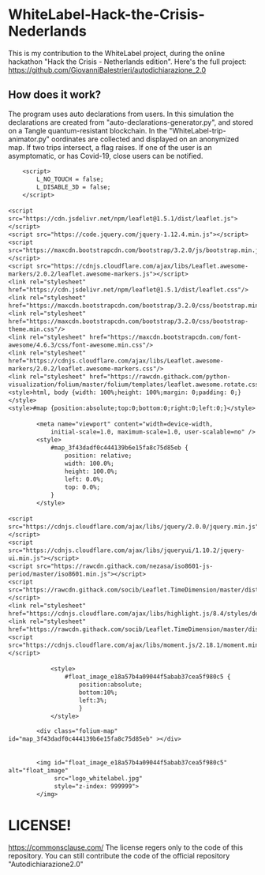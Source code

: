 # WhiteLabel-Hack-the-Crisis-Nederlands
This is my contribution to the WhiteLabel project, during the online hackathon "Hack the Crisis - Netherlands edition". Here's the full project: https://github.com/GiovanniBalestrieri/autodichiarazione_2.0

## How does it work?

The program uses auto declarations from users. In this simulation the declarations are created from "auto-declarations-generator.py", and stored on a Tangle quantum-resistant blockchain. In the "WhiteLabel-trip-animator.py" oordinates are collected and displayed on an anonymized map. If two trips intersect, a flag raises. If one of the user is an asymptomatic, or has Covid-19, close users can be notified.

<!DOCTYPE html>
<head>    
    <meta http-equiv="content-type" content="text/html; charset=UTF-8" />
    
        <script>
            L_NO_TOUCH = false;
            L_DISABLE_3D = false;
        </script>
    
    <script src="https://cdn.jsdelivr.net/npm/leaflet@1.5.1/dist/leaflet.js"></script>
    <script src="https://code.jquery.com/jquery-1.12.4.min.js"></script>
    <script src="https://maxcdn.bootstrapcdn.com/bootstrap/3.2.0/js/bootstrap.min.js"></script>
    <script src="https://cdnjs.cloudflare.com/ajax/libs/Leaflet.awesome-markers/2.0.2/leaflet.awesome-markers.js"></script>
    <link rel="stylesheet" href="https://cdn.jsdelivr.net/npm/leaflet@1.5.1/dist/leaflet.css"/>
    <link rel="stylesheet" href="https://maxcdn.bootstrapcdn.com/bootstrap/3.2.0/css/bootstrap.min.css"/>
    <link rel="stylesheet" href="https://maxcdn.bootstrapcdn.com/bootstrap/3.2.0/css/bootstrap-theme.min.css"/>
    <link rel="stylesheet" href="https://maxcdn.bootstrapcdn.com/font-awesome/4.6.3/css/font-awesome.min.css"/>
    <link rel="stylesheet" href="https://cdnjs.cloudflare.com/ajax/libs/Leaflet.awesome-markers/2.0.2/leaflet.awesome-markers.css"/>
    <link rel="stylesheet" href="https://rawcdn.githack.com/python-visualization/folium/master/folium/templates/leaflet.awesome.rotate.css"/>
    <style>html, body {width: 100%;height: 100%;margin: 0;padding: 0;}</style>
    <style>#map {position:absolute;top:0;bottom:0;right:0;left:0;}</style>
    
            <meta name="viewport" content="width=device-width,
                initial-scale=1.0, maximum-scale=1.0, user-scalable=no" />
            <style>
                #map_3f43dadf0c444139b6e15fa8c75d85eb {
                    position: relative;
                    width: 100.0%;
                    height: 100.0%;
                    left: 0.0%;
                    top: 0.0%;
                }
            </style>
        
    <script src="https://cdnjs.cloudflare.com/ajax/libs/jquery/2.0.0/jquery.min.js"></script>
    <script src="https://cdnjs.cloudflare.com/ajax/libs/jqueryui/1.10.2/jquery-ui.min.js"></script>
    <script src="https://rawcdn.githack.com/nezasa/iso8601-js-period/master/iso8601.min.js"></script>
    <script src="https://rawcdn.githack.com/socib/Leaflet.TimeDimension/master/dist/leaflet.timedimension.min.js"></script>
    <link rel="stylesheet" href="https://cdnjs.cloudflare.com/ajax/libs/highlight.js/8.4/styles/default.min.css"/>
    <link rel="stylesheet" href="https://rawcdn.githack.com/socib/Leaflet.TimeDimension/master/dist/leaflet.timedimension.control.min.css"/>
    <script src="https://cdnjs.cloudflare.com/ajax/libs/moment.js/2.18.1/moment.min.js"></script>
    
                <style>
                    #float_image_e18a57b4a09044f5abab37cea5f980c5 {
                        position:absolute;
                        bottom:10%;
                        left:3%;
                        }
                </style>
            
</head>
<body>    
    
            <div class="folium-map" id="map_3f43dadf0c444139b6e15fa8c75d85eb" ></div>
        
    
            <img id="float_image_e18a57b4a09044f5abab37cea5f980c5" alt="float_image"
                 src="logo_whitelabel.jpg"
                 style="z-index: 999999">
            </img>
            
</body>
<script>    
    
            var map_3f43dadf0c444139b6e15fa8c75d85eb = L.map(
                "map_3f43dadf0c444139b6e15fa8c75d85eb",
                {
                    center: [51.89334, 4.501354],
                    crs: L.CRS.EPSG3857,
                    zoom: 16,
                    zoomControl: true,
                    preferCanvas: false,
                }
            );

            

        
    
            var tile_layer_737fcb7d046b4d9c91bbc464c164d322 = L.tileLayer(
                "https://{s}.tile.openstreetmap.org/{z}/{x}/{y}.png",
                {"attribution": "Data by \u0026copy; \u003ca href=\"http://openstreetmap.org\"\u003eOpenStreetMap\u003c/a\u003e, under \u003ca href=\"http://www.openstreetmap.org/copyright\"\u003eODbL\u003c/a\u003e.", "detectRetina": false, "maxNativeZoom": 18, "maxZoom": 18, "minZoom": 0, "noWrap": false, "opacity": 1, "subdomains": "abc", "tms": false}
            ).addTo(map_3f43dadf0c444139b6e15fa8c75d85eb);
        
    
            L.Control.TimeDimensionCustom = L.Control.TimeDimension.extend({
                _getDisplayDateFormat: function(date){
                    var newdate = new moment(date);
                    console.log(newdate)
                    return newdate.format("YYYY-MM-DD HH:mm:ss");
                }
            });
            map_3f43dadf0c444139b6e15fa8c75d85eb.timeDimension = L.timeDimension(
                {
                    period: "PT1M",
                }
            );
            var timeDimensionControl = new L.Control.TimeDimensionCustom(
                {"autoPlay": false, "loopButton": true, "maxSpeed": 10, "minSpeed": 0.1, "playerOptions": {"loop": true, "startOver": true, "transitionTime": 200}, "position": "bottomleft", "timeSliderDragUpdate": false}
            );
            map_3f43dadf0c444139b6e15fa8c75d85eb.addControl(this.timeDimensionControl);

            var geoJsonLayer = L.geoJson({"type": "FeatureCollection", "features": [{"type": "Feature", "geometry": {"type": "LineString", "coordinates": [[4.5018020000000005, 51.891042], [4.5018020000000005, 51.891082000000004]]}, "properties": {"times": ["2020-04-04T23:17:37", "2020-04-04T23:18:37"], "style": {"color": "green", "opacity": 1, "weight": 4}}}, {"type": "Feature", "geometry": {"type": "LineString", "coordinates": [[4.5018020000000005, 51.891082000000004], [4.5009120000000005, 51.891692]]}, "properties": {"times": ["2020-04-04T23:18:37", "2020-04-04T23:19:37"], "style": {"color": "green", "opacity": 1, "weight": 4}}}, {"type": "Feature", "geometry": {"type": "LineString", "coordinates": [[4.5009120000000005, 51.891692], [4.500672000000001, 51.891562]]}, "properties": {"times": ["2020-04-04T23:19:37", "2020-04-04T23:20:37"], "style": {"color": "green", "opacity": 1, "weight": 4}}}, {"type": "Feature", "geometry": {"type": "LineString", "coordinates": [[4.500672000000001, 51.891562], [4.500172, 51.891892]]}, "properties": {"times": ["2020-04-04T23:20:37", "2020-04-04T23:21:37"], "style": {"color": "green", "opacity": 1, "weight": 4}}}, {"type": "Feature", "geometry": {"type": "LineString", "coordinates": [[4.500172, 51.891892], [4.501692, 51.892722]]}, "properties": {"times": ["2020-04-04T23:21:37", "2020-04-04T23:22:37"], "style": {"color": "green", "opacity": 1, "weight": 4}}}, {"type": "Feature", "geometry": {"type": "LineString", "coordinates": [[4.501692, 51.892722], [4.502072, 51.892942000000005]]}, "properties": {"times": ["2020-04-04T23:22:37", "2020-04-04T23:23:37"], "style": {"color": "green", "opacity": 1, "weight": 4}}}, {"type": "Feature", "geometry": {"type": "LineString", "coordinates": [[4.502072, 51.892942000000005], [4.502142, 51.892972]]}, "properties": {"times": ["2020-04-04T23:23:37", "2020-04-04T23:24:37"], "style": {"color": "green", "opacity": 1, "weight": 4}}}, {"type": "Feature", "geometry": {"type": "LineString", "coordinates": [[4.502142, 51.892972], [4.502082000000001, 51.893012]]}, "properties": {"times": ["2020-04-04T23:24:37", "2020-04-04T23:25:37"], "style": {"color": "green", "opacity": 1, "weight": 4}}}, {"type": "Feature", "geometry": {"type": "LineString", "coordinates": [[4.502082000000001, 51.893012], [4.502072, 51.893012]]}, "properties": {"times": ["2020-04-04T23:25:37", "2020-04-04T23:26:37"], "style": {"color": "green", "opacity": 1, "weight": 4}}}, {"type": "Feature", "geometry": {"type": "LineString", "coordinates": [[4.502072, 51.893012], [4.5018020000000005, 51.893202]]}, "properties": {"times": ["2020-04-04T23:26:37", "2020-04-04T23:27:37"], "style": {"color": "green", "opacity": 1, "weight": 4}}}, {"type": "Feature", "geometry": {"type": "LineString", "coordinates": [[4.5018020000000005, 51.893202], [4.5018020000000005, 51.893202]]}, "properties": {"times": ["2020-04-04T23:27:37", "2020-04-04T23:28:37"], "style": {"color": "green", "opacity": 1, "weight": 4}}}, {"type": "Feature", "geometry": {"type": "LineString", "coordinates": [[4.5018020000000005, 51.893202], [4.501752000000001, 51.893232000000005]]}, "properties": {"times": ["2020-04-04T23:28:37", "2020-04-04T23:29:37"], "style": {"color": "green", "opacity": 1, "weight": 4}}}, {"type": "Feature", "geometry": {"type": "LineString", "coordinates": [[4.501752000000001, 51.893232000000005], [4.501702, 51.893202]]}, "properties": {"times": ["2020-04-04T23:29:37", "2020-04-04T23:30:37"], "style": {"color": "green", "opacity": 1, "weight": 4}}}, {"type": "Feature", "geometry": {"type": "LineString", "coordinates": [[4.501702, 51.893202], [4.501182, 51.892932]]}, "properties": {"times": ["2020-04-04T23:30:37", "2020-04-04T23:31:37"], "style": {"color": "green", "opacity": 1, "weight": 4}}}, {"type": "Feature", "geometry": {"type": "LineString", "coordinates": [[4.501182, 51.892932], [4.500622, 51.893292]]}, "properties": {"times": ["2020-04-04T23:31:37", "2020-04-04T23:32:37"], "style": {"color": "green", "opacity": 1, "weight": 4}}}, {"type": "Feature", "geometry": {"type": "LineString", "coordinates": [[4.500622, 51.893292], [4.500432, 51.893432000000004]]}, "properties": {"times": ["2020-04-04T23:32:37", "2020-04-04T23:33:37"], "style": {"color": "green", "opacity": 1, "weight": 4}}}, {"type": "Feature", "geometry": {"type": "LineString", "coordinates": [[4.500432, 51.893432000000004], [4.499942, 51.893752]]}, "properties": {"times": ["2020-04-04T23:33:37", "2020-04-04T23:34:37"], "style": {"color": "green", "opacity": 1, "weight": 4}}}, {"type": "Feature", "geometry": {"type": "LineString", "coordinates": [[4.499942, 51.893752], [4.499822, 51.893832]]}, "properties": {"times": ["2020-04-04T23:34:37", "2020-04-04T23:35:37"], "style": {"color": "green", "opacity": 1, "weight": 4}}}, {"type": "Feature", "geometry": {"type": "LineString", "coordinates": [[4.499822, 51.893832], [4.499502000000001, 51.894052]]}, "properties": {"times": ["2020-04-04T23:35:37", "2020-04-04T23:36:37"], "style": {"color": "green", "opacity": 1, "weight": 4}}}, {"type": "Feature", "geometry": {"type": "LineString", "coordinates": [[4.499502000000001, 51.894052], [4.498982000000001, 51.894412]]}, "properties": {"times": ["2020-04-04T23:36:37", "2020-04-04T23:37:37"], "style": {"color": "green", "opacity": 1, "weight": 4}}}, {"type": "Feature", "geometry": {"type": "LineString", "coordinates": [[4.498982000000001, 51.894412], [4.498902, 51.894462000000004]]}, "properties": {"times": ["2020-04-04T23:37:37", "2020-04-04T23:38:37"], "style": {"color": "green", "opacity": 1, "weight": 4}}}, {"type": "Feature", "geometry": {"type": "LineString", "coordinates": [[4.498902, 51.894462000000004], [4.498532, 51.894712000000006]]}, "properties": {"times": ["2020-04-04T23:38:37", "2020-04-04T23:39:37"], "style": {"color": "green", "opacity": 1, "weight": 4}}}, {"type": "Feature", "geometry": {"type": "LineString", "coordinates": [[4.498532, 51.894712000000006], [4.498342, 51.894842000000004]]}, "properties": {"times": ["2020-04-04T23:39:37", "2020-04-04T23:40:37"], "style": {"color": "green", "opacity": 1, "weight": 4}}}, {"type": "Feature", "geometry": {"type": "LineString", "coordinates": [[4.498342, 51.894842000000004], [4.498222, 51.894922]]}, "properties": {"times": ["2020-04-04T23:40:37", "2020-04-04T23:41:37"], "style": {"color": "green", "opacity": 1, "weight": 4}}}, {"type": "Feature", "geometry": {"type": "LineString", "coordinates": [[4.498222, 51.894922], [4.4978620000000005, 51.895192]]}, "properties": {"times": ["2020-04-04T23:41:37", "2020-04-04T23:42:37"], "style": {"color": "green", "opacity": 1, "weight": 4}}}, {"type": "Feature", "geometry": {"type": "LineString", "coordinates": [[4.4978620000000005, 51.895192], [4.497632, 51.895342]]}, "properties": {"times": ["2020-04-04T23:42:37", "2020-04-04T23:43:37"], "style": {"color": "green", "opacity": 1, "weight": 4}}}, {"type": "Feature", "geometry": {"type": "LineString", "coordinates": [[4.497632, 51.895342], [4.497562, 51.895392]]}, "properties": {"times": ["2020-04-04T23:43:37", "2020-04-04T23:44:37"], "style": {"color": "green", "opacity": 1, "weight": 4}}}, {"type": "Feature", "geometry": {"type": "LineString", "coordinates": [[4.497562, 51.895392], [4.4974620000000005, 51.895482]]}, "properties": {"times": ["2020-04-04T23:44:37", "2020-04-04T23:45:37"], "style": {"color": "green", "opacity": 1, "weight": 4}}}, {"type": "Feature", "geometry": {"type": "LineString", "coordinates": [[4.4974620000000005, 51.895482], [4.497202000000001, 51.895702]]}, "properties": {"times": ["2020-04-04T23:45:37", "2020-04-04T23:46:37"], "style": {"color": "green", "opacity": 1, "weight": 4}}}, {"type": "Feature", "geometry": {"type": "LineString", "coordinates": [[4.497202000000001, 51.895702], [4.497032, 51.895872000000004]]}, "properties": {"times": ["2020-04-04T23:46:37", "2020-04-04T23:47:37"], "style": {"color": "green", "opacity": 1, "weight": 4}}}, {"type": "Feature", "geometry": {"type": "LineString", "coordinates": [[4.497032, 51.895872000000004], [4.4968520000000005, 51.896092]]}, "properties": {"times": ["2020-04-04T23:47:37", "2020-04-04T23:48:37"], "style": {"color": "green", "opacity": 1, "weight": 4}}}, {"type": "Feature", "geometry": {"type": "LineString", "coordinates": [[4.4968520000000005, 51.896092], [4.496692, 51.896292]]}, "properties": {"times": ["2020-04-04T23:48:37", "2020-04-04T23:49:37"], "style": {"color": "green", "opacity": 1, "weight": 4}}}, {"type": "Feature", "geometry": {"type": "LineString", "coordinates": [[4.496692, 51.896292], [4.496422, 51.896722000000004]]}, "properties": {"times": ["2020-04-04T23:49:37", "2020-04-04T23:50:37"], "style": {"color": "green", "opacity": 1, "weight": 4}}}, {"type": "Feature", "geometry": {"type": "LineString", "coordinates": [[4.496422, 51.896722000000004], [4.496872000000001, 51.896822]]}, "properties": {"times": ["2020-04-04T23:50:37", "2020-04-04T23:51:37"], "style": {"color": "green", "opacity": 1, "weight": 4}}}, {"type": "Feature", "geometry": {"type": "LineString", "coordinates": [[4.496872000000001, 51.896822], [4.4972520000000005, 51.896902000000004]]}, "properties": {"times": ["2020-04-04T23:51:37", "2020-04-04T23:52:37"], "style": {"color": "green", "opacity": 1, "weight": 4}}}, {"type": "Feature", "geometry": {"type": "LineString", "coordinates": [[4.4972520000000005, 51.896902000000004], [4.497272000000001, 51.896912]]}, "properties": {"times": ["2020-04-04T23:52:37", "2020-04-04T23:53:37"], "style": {"color": "green", "opacity": 1, "weight": 4}}}, {"type": "Feature", "geometry": {"type": "LineString", "coordinates": [[4.501684, 51.896603999999996], [4.501904, 51.89677399999999]]}, "properties": {"times": ["2020-04-04T23:17:38", "2020-04-04T23:18:38"], "style": {"color": "blue", "opacity": 1, "weight": 4}}}, {"type": "Feature", "geometry": {"type": "LineString", "coordinates": [[4.501904, 51.89677399999999], [4.501994, 51.896854]]}, "properties": {"times": ["2020-04-04T23:18:38", "2020-04-04T23:19:38"], "style": {"color": "blue", "opacity": 1, "weight": 4}}}, {"type": "Feature", "geometry": {"type": "LineString", "coordinates": [[4.501994, 51.896854], [4.502064, 51.896904]]}, "properties": {"times": ["2020-04-04T23:19:38", "2020-04-04T23:20:38"], "style": {"color": "blue", "opacity": 1, "weight": 4}}}, {"type": "Feature", "geometry": {"type": "LineString", "coordinates": [[4.502064, 51.896904], [4.502484, 51.897223999999994]]}, "properties": {"times": ["2020-04-04T23:20:38", "2020-04-04T23:21:38"], "style": {"color": "blue", "opacity": 1, "weight": 4}}}, {"type": "Feature", "geometry": {"type": "LineString", "coordinates": [[4.502484, 51.897223999999994], [4.503914, 51.896393999999994]]}, "properties": {"times": ["2020-04-04T23:21:38", "2020-04-04T23:22:38"], "style": {"color": "blue", "opacity": 1, "weight": 4}}}, {"type": "Feature", "geometry": {"type": "LineString", "coordinates": [[4.503914, 51.896393999999994], [4.5050539999999994, 51.895734]]}, "properties": {"times": ["2020-04-04T23:22:38", "2020-04-04T23:23:38"], "style": {"color": "blue", "opacity": 1, "weight": 4}}}, {"type": "Feature", "geometry": {"type": "LineString", "coordinates": [[4.5050539999999994, 51.895734], [4.5054739999999995, 51.895503999999995]]}, "properties": {"times": ["2020-04-04T23:23:38", "2020-04-04T23:24:38"], "style": {"color": "blue", "opacity": 1, "weight": 4}}}, {"type": "Feature", "geometry": {"type": "LineString", "coordinates": [[4.5054739999999995, 51.895503999999995], [4.5055439999999995, 51.895464]]}, "properties": {"times": ["2020-04-04T23:24:38", "2020-04-04T23:25:38"], "style": {"color": "blue", "opacity": 1, "weight": 4}}}, {"type": "Feature", "geometry": {"type": "LineString", "coordinates": [[4.5055439999999995, 51.895464], [4.505643999999999, 51.895404]]}, "properties": {"times": ["2020-04-04T23:25:38", "2020-04-04T23:26:38"], "style": {"color": "blue", "opacity": 1, "weight": 4}}}, {"type": "Feature", "geometry": {"type": "LineString", "coordinates": [[4.505643999999999, 51.895404], [4.506074, 51.895154]]}, "properties": {"times": ["2020-04-04T23:26:38", "2020-04-04T23:27:38"], "style": {"color": "blue", "opacity": 1, "weight": 4}}}, {"type": "Feature", "geometry": {"type": "LineString", "coordinates": [[4.506074, 51.895154], [4.5061539999999995, 51.895204]]}, "properties": {"times": ["2020-04-04T23:27:38", "2020-04-04T23:28:38"], "style": {"color": "blue", "opacity": 1, "weight": 4}}}, {"type": "Feature", "geometry": {"type": "LineString", "coordinates": [[4.5061539999999995, 51.895204], [4.506194, 51.895224]]}, "properties": {"times": ["2020-04-04T23:28:38", "2020-04-04T23:29:38"], "style": {"color": "blue", "opacity": 1, "weight": 4}}}, {"type": "Feature", "geometry": {"type": "LineString", "coordinates": [[4.506194, 51.895224], [4.5065539999999995, 51.895453999999994]]}, "properties": {"times": ["2020-04-04T23:29:38", "2020-04-04T23:30:38"], "style": {"color": "blue", "opacity": 1, "weight": 4}}}, {"type": "Feature", "geometry": {"type": "LineString", "coordinates": [[4.5065539999999995, 51.895453999999994], [4.506214, 51.895644]]}, "properties": {"times": ["2020-04-04T23:30:38", "2020-04-04T23:31:38"], "style": {"color": "blue", "opacity": 1, "weight": 4}}}, {"type": "Feature", "geometry": {"type": "LineString", "coordinates": [[4.506214, 51.895644], [4.506144, 51.895683999999996]]}, "properties": {"times": ["2020-04-04T23:31:38", "2020-04-04T23:32:38"], "style": {"color": "blue", "opacity": 1, "weight": 4}}}, {"type": "Feature", "geometry": {"type": "LineString", "coordinates": [[4.506144, 51.895683999999996], [4.505713999999999, 51.895923999999994]]}, "properties": {"times": ["2020-04-04T23:32:38", "2020-04-04T23:33:38"], "style": {"color": "blue", "opacity": 1, "weight": 4}}}, {"type": "Feature", "geometry": {"type": "LineString", "coordinates": [[4.505713999999999, 51.895923999999994], [4.503673999999999, 51.897093999999996]]}, "properties": {"times": ["2020-04-04T23:33:38", "2020-04-04T23:34:38"], "style": {"color": "blue", "opacity": 1, "weight": 4}}}, {"type": "Feature", "geometry": {"type": "LineString", "coordinates": [[4.503673999999999, 51.897093999999996], [4.503463999999999, 51.897214]]}, "properties": {"times": ["2020-04-04T23:34:38", "2020-04-04T23:35:38"], "style": {"color": "blue", "opacity": 1, "weight": 4}}}, {"type": "Feature", "geometry": {"type": "LineString", "coordinates": [[4.503463999999999, 51.897214], [4.502744, 51.897624]]}, "properties": {"times": ["2020-04-04T23:35:38", "2020-04-04T23:36:38"], "style": {"color": "blue", "opacity": 1, "weight": 4}}}, {"type": "Feature", "geometry": {"type": "LineString", "coordinates": [[4.502744, 51.897624], [4.502234, 51.897914]]}, "properties": {"times": ["2020-04-04T23:36:38", "2020-04-04T23:37:38"], "style": {"color": "blue", "opacity": 1, "weight": 4}}}, {"type": "Feature", "geometry": {"type": "LineString", "coordinates": [[4.502234, 51.897914], [4.502114, 51.898033999999996]]}, "properties": {"times": ["2020-04-04T23:37:38", "2020-04-04T23:38:38"], "style": {"color": "blue", "opacity": 1, "weight": 4}}}, {"type": "Feature", "geometry": {"type": "LineString", "coordinates": [[4.502114, 51.898033999999996], [4.502114, 51.898084]]}, "properties": {"times": ["2020-04-04T23:38:38", "2020-04-04T23:39:38"], "style": {"color": "blue", "opacity": 1, "weight": 4}}}, {"type": "Feature", "geometry": {"type": "LineString", "coordinates": [[4.502114, 51.898084], [4.502134, 51.898143999999995]]}, "properties": {"times": ["2020-04-04T23:39:38", "2020-04-04T23:40:38"], "style": {"color": "blue", "opacity": 1, "weight": 4}}}, {"type": "Feature", "geometry": {"type": "LineString", "coordinates": [[4.502134, 51.898143999999995], [4.502184, 51.898154]]}, "properties": {"times": ["2020-04-04T23:40:38", "2020-04-04T23:41:38"], "style": {"color": "blue", "opacity": 1, "weight": 4}}}, {"type": "Feature", "geometry": {"type": "LineString", "coordinates": [[4.502184, 51.898154], [4.502224, 51.898184]]}, "properties": {"times": ["2020-04-04T23:41:38", "2020-04-04T23:42:38"], "style": {"color": "blue", "opacity": 1, "weight": 4}}}, {"type": "Feature", "geometry": {"type": "LineString", "coordinates": [[4.502224, 51.898184], [4.502254, 51.898213999999996]]}, "properties": {"times": ["2020-04-04T23:42:38", "2020-04-04T23:43:38"], "style": {"color": "blue", "opacity": 1, "weight": 4}}}, {"type": "Feature", "geometry": {"type": "LineString", "coordinates": [[4.502254, 51.898213999999996], [4.502243999999999, 51.898264]]}, "properties": {"times": ["2020-04-04T23:43:38", "2020-04-04T23:44:38"], "style": {"color": "blue", "opacity": 1, "weight": 4}}}, {"type": "Feature", "geometry": {"type": "LineString", "coordinates": [[4.502243999999999, 51.898264], [4.5022139999999995, 51.898314]]}, "properties": {"times": ["2020-04-04T23:44:38", "2020-04-04T23:45:38"], "style": {"color": "blue", "opacity": 1, "weight": 4}}}, {"type": "Feature", "geometry": {"type": "LineString", "coordinates": [[4.5022139999999995, 51.898314], [4.502164, 51.898334]]}, "properties": {"times": ["2020-04-04T23:45:38", "2020-04-04T23:46:38"], "style": {"color": "blue", "opacity": 1, "weight": 4}}}, {"type": "Feature", "geometry": {"type": "LineString", "coordinates": [[4.502164, 51.898334], [4.502114, 51.898343999999994]]}, "properties": {"times": ["2020-04-04T23:46:38", "2020-04-04T23:47:38"], "style": {"color": "blue", "opacity": 1, "weight": 4}}}, {"type": "Feature", "geometry": {"type": "LineString", "coordinates": [[4.502114, 51.898343999999994], [4.501954, 51.898354]]}, "properties": {"times": ["2020-04-04T23:47:38", "2020-04-04T23:48:38"], "style": {"color": "blue", "opacity": 1, "weight": 4}}}, {"type": "Feature", "geometry": {"type": "LineString", "coordinates": [[4.501954, 51.898354], [4.501454, 51.898334]]}, "properties": {"times": ["2020-04-04T23:48:38", "2020-04-04T23:49:38"], "style": {"color": "blue", "opacity": 1, "weight": 4}}}, {"type": "Feature", "geometry": {"type": "LineString", "coordinates": [[4.501454, 51.898334], [4.501354, 51.898323999999995]]}, "properties": {"times": ["2020-04-04T23:49:38", "2020-04-04T23:50:38"], "style": {"color": "blue", "opacity": 1, "weight": 4}}}, {"type": "Feature", "geometry": {"type": "LineString", "coordinates": [[4.501354, 51.898323999999995], [4.501294, 51.898314]]}, "properties": {"times": ["2020-04-04T23:50:38", "2020-04-04T23:51:38"], "style": {"color": "blue", "opacity": 1, "weight": 4}}}, {"type": "Feature", "geometry": {"type": "LineString", "coordinates": [[4.501294, 51.898314], [4.501244, 51.898294]]}, "properties": {"times": ["2020-04-04T23:51:38", "2020-04-04T23:52:38"], "style": {"color": "blue", "opacity": 1, "weight": 4}}}, {"type": "Feature", "geometry": {"type": "LineString", "coordinates": [[4.501244, 51.898294], [4.501004, 51.898284]]}, "properties": {"times": ["2020-04-04T23:52:38", "2020-04-04T23:53:38"], "style": {"color": "blue", "opacity": 1, "weight": 4}}}, {"type": "Feature", "geometry": {"type": "LineString", "coordinates": [[4.501004, 51.898284], [4.500914, 51.898273999999994]]}, "properties": {"times": ["2020-04-04T23:53:38", "2020-04-04T23:54:38"], "style": {"color": "blue", "opacity": 1, "weight": 4}}}, {"type": "Feature", "geometry": {"type": "LineString", "coordinates": [[4.500914, 51.898273999999994], [4.500774, 51.898264]]}, "properties": {"times": ["2020-04-04T23:54:38", "2020-04-04T23:55:38"], "style": {"color": "blue", "opacity": 1, "weight": 4}}}, {"type": "Feature", "geometry": {"type": "LineString", "coordinates": [[4.500774, 51.898264], [4.499884, 51.898194]]}, "properties": {"times": ["2020-04-04T23:55:38", "2020-04-04T23:56:38"], "style": {"color": "blue", "opacity": 1, "weight": 4}}}, {"type": "Feature", "geometry": {"type": "LineString", "coordinates": [[4.499884, 51.898194], [4.499764, 51.898184]]}, "properties": {"times": ["2020-04-04T23:56:38", "2020-04-04T23:57:38"], "style": {"color": "blue", "opacity": 1, "weight": 4}}}, {"type": "Feature", "geometry": {"type": "LineString", "coordinates": [[4.499764, 51.898184], [4.499154, 51.898104]]}, "properties": {"times": ["2020-04-04T23:57:38", "2020-04-04T23:58:38"], "style": {"color": "blue", "opacity": 1, "weight": 4}}}, {"type": "Feature", "geometry": {"type": "LineString", "coordinates": [[4.499154, 51.898104], [4.497834, 51.897923999999996]]}, "properties": {"times": ["2020-04-04T23:58:38", "2020-04-04T23:59:38"], "style": {"color": "blue", "opacity": 1, "weight": 4}}}, {"type": "Feature", "geometry": {"type": "LineString", "coordinates": [[4.497834, 51.897923999999996], [4.4977339999999995, 51.897904]]}, "properties": {"times": ["2020-04-04T23:59:38", "2020-04-05T00:00:38"], "style": {"color": "blue", "opacity": 1, "weight": 4}}}, {"type": "Feature", "geometry": {"type": "LineString", "coordinates": [[4.4977339999999995, 51.897904], [4.497634, 51.897893999999994]]}, "properties": {"times": ["2020-04-05T00:00:38", "2020-04-05T00:01:38"], "style": {"color": "blue", "opacity": 1, "weight": 4}}}, {"type": "Feature", "geometry": {"type": "LineString", "coordinates": [[4.497634, 51.897893999999994], [4.496924, 51.897783999999994]]}, "properties": {"times": ["2020-04-05T00:01:38", "2020-04-05T00:02:38"], "style": {"color": "blue", "opacity": 1, "weight": 4}}}, {"type": "Feature", "geometry": {"type": "LineString", "coordinates": [[4.496924, 51.897783999999994], [4.496524, 51.89771399999999]]}, "properties": {"times": ["2020-04-05T00:02:38", "2020-04-05T00:03:38"], "style": {"color": "blue", "opacity": 1, "weight": 4}}}, {"type": "Feature", "geometry": {"type": "LineString", "coordinates": [[4.496524, 51.89771399999999], [4.495944, 51.897583999999995]]}, "properties": {"times": ["2020-04-05T00:03:38", "2020-04-05T00:04:38"], "style": {"color": "blue", "opacity": 1, "weight": 4}}}, {"type": "Feature", "geometry": {"type": "LineString", "coordinates": [[4.495944, 51.897583999999995], [4.495734, 51.897534]]}, "properties": {"times": ["2020-04-05T00:04:38", "2020-04-05T00:05:38"], "style": {"color": "blue", "opacity": 1, "weight": 4}}}, {"type": "Feature", "geometry": {"type": "LineString", "coordinates": [[4.495734, 51.897534], [4.495533999999999, 51.897493999999995]]}, "properties": {"times": ["2020-04-05T00:05:38", "2020-04-05T00:06:38"], "style": {"color": "blue", "opacity": 1, "weight": 4}}}, {"type": "Feature", "geometry": {"type": "LineString", "coordinates": [[4.495533999999999, 51.897493999999995], [4.495254, 51.897434]]}, "properties": {"times": ["2020-04-05T00:06:38", "2020-04-05T00:07:38"], "style": {"color": "blue", "opacity": 1, "weight": 4}}}, {"type": "Feature", "geometry": {"type": "LineString", "coordinates": [[4.495254, 51.897434], [4.495164, 51.897284]]}, "properties": {"times": ["2020-04-05T00:07:38", "2020-04-05T00:08:38"], "style": {"color": "blue", "opacity": 1, "weight": 4}}}, {"type": "Feature", "geometry": {"type": "LineString", "coordinates": [[4.495164, 51.897284], [4.495144, 51.897254]]}, "properties": {"times": ["2020-04-05T00:08:38", "2020-04-05T00:09:38"], "style": {"color": "blue", "opacity": 1, "weight": 4}}}, {"type": "Feature", "geometry": {"type": "LineString", "coordinates": [[4.495144, 51.897254], [4.495094, 51.897174]]}, "properties": {"times": ["2020-04-05T00:09:38", "2020-04-05T00:10:38"], "style": {"color": "blue", "opacity": 1, "weight": 4}}}, {"type": "Feature", "geometry": {"type": "LineString", "coordinates": [[4.495094, 51.897174], [4.495063999999999, 51.897124]]}, "properties": {"times": ["2020-04-05T00:10:38", "2020-04-05T00:11:38"], "style": {"color": "blue", "opacity": 1, "weight": 4}}}, {"type": "Feature", "geometry": {"type": "LineString", "coordinates": [[4.495063999999999, 51.897124], [4.495013999999999, 51.897043999999994]]}, "properties": {"times": ["2020-04-05T00:11:38", "2020-04-05T00:12:38"], "style": {"color": "blue", "opacity": 1, "weight": 4}}}, {"type": "Feature", "geometry": {"type": "LineString", "coordinates": [[4.495013999999999, 51.897043999999994], [4.494984, 51.897003999999995]]}, "properties": {"times": ["2020-04-05T00:12:38", "2020-04-05T00:13:38"], "style": {"color": "blue", "opacity": 1, "weight": 4}}}, {"type": "Feature", "geometry": {"type": "LineString", "coordinates": [[4.494984, 51.897003999999995], [4.494884, 51.896814]]}, "properties": {"times": ["2020-04-05T00:13:38", "2020-04-05T00:14:38"], "style": {"color": "blue", "opacity": 1, "weight": 4}}}, {"type": "Feature", "geometry": {"type": "LineString", "coordinates": [[4.494884, 51.896814], [4.494694, 51.896384]]}, "properties": {"times": ["2020-04-05T00:14:38", "2020-04-05T00:15:38"], "style": {"color": "blue", "opacity": 1, "weight": 4}}}, {"type": "Feature", "geometry": {"type": "LineString", "coordinates": [[4.494694, 51.896384], [4.494403999999999, 51.895654]]}, "properties": {"times": ["2020-04-05T00:15:38", "2020-04-05T00:16:38"], "style": {"color": "blue", "opacity": 1, "weight": 4}}}, {"type": "Feature", "geometry": {"type": "LineString", "coordinates": [[4.494403999999999, 51.895654], [4.494383999999999, 51.895584]]}, "properties": {"times": ["2020-04-05T00:16:38", "2020-04-05T00:17:38"], "style": {"color": "blue", "opacity": 1, "weight": 4}}}, {"type": "Feature", "geometry": {"type": "LineString", "coordinates": [[4.494383999999999, 51.895584], [4.494364, 51.895534]]}, "properties": {"times": ["2020-04-05T00:17:38", "2020-04-05T00:18:38"], "style": {"color": "blue", "opacity": 1, "weight": 4}}}, {"type": "Feature", "geometry": {"type": "LineString", "coordinates": [[4.494364, 51.895534], [4.494333999999999, 51.895453999999994]]}, "properties": {"times": ["2020-04-05T00:18:38", "2020-04-05T00:19:38"], "style": {"color": "blue", "opacity": 1, "weight": 4}}}, {"type": "Feature", "geometry": {"type": "LineString", "coordinates": [[4.494333999999999, 51.895453999999994], [4.493793999999999, 51.894324]]}, "properties": {"times": ["2020-04-05T00:19:38", "2020-04-05T00:20:38"], "style": {"color": "blue", "opacity": 1, "weight": 4}}}, {"type": "Feature", "geometry": {"type": "LineString", "coordinates": [[4.493793999999999, 51.894324], [4.493784, 51.894254]]}, "properties": {"times": ["2020-04-05T00:20:38", "2020-04-05T00:21:38"], "style": {"color": "blue", "opacity": 1, "weight": 4}}}, {"type": "Feature", "geometry": {"type": "LineString", "coordinates": [[4.493784, 51.894254], [4.493624, 51.894284]]}, "properties": {"times": ["2020-04-05T00:21:38", "2020-04-05T00:22:38"], "style": {"color": "blue", "opacity": 1, "weight": 4}}}, {"type": "Feature", "geometry": {"type": "LineString", "coordinates": [[4.493624, 51.894284], [4.493253999999999, 51.894403999999994]]}, "properties": {"times": ["2020-04-05T00:22:38", "2020-04-05T00:23:38"], "style": {"color": "blue", "opacity": 1, "weight": 4}}}, {"type": "Feature", "geometry": {"type": "LineString", "coordinates": [[4.493253999999999, 51.894403999999994], [4.492944, 51.894504]]}, "properties": {"times": ["2020-04-05T00:23:38", "2020-04-05T00:24:38"], "style": {"color": "blue", "opacity": 1, "weight": 4}}}, {"type": "Feature", "geometry": {"type": "LineString", "coordinates": [[4.500326, 51.894116], [4.500466, 51.894196]]}, "properties": {"times": ["2020-04-04T23:17:38", "2020-04-04T23:18:38"], "style": {"color": "red", "opacity": 1, "weight": 4}}}, {"type": "Feature", "geometry": {"type": "LineString", "coordinates": [[4.500466, 51.894196], [4.500856, 51.894436]]}, "properties": {"times": ["2020-04-04T23:18:38", "2020-04-04T23:19:38"], "style": {"color": "red", "opacity": 1, "weight": 4}}}, {"type": "Feature", "geometry": {"type": "LineString", "coordinates": [[4.500856, 51.894436], [4.500936, 51.894496]]}, "properties": {"times": ["2020-04-04T23:19:38", "2020-04-04T23:20:38"], "style": {"color": "red", "opacity": 1, "weight": 4}}}, {"type": "Feature", "geometry": {"type": "LineString", "coordinates": [[4.500936, 51.894496], [4.500836, 51.894556]]}, "properties": {"times": ["2020-04-04T23:20:38", "2020-04-04T23:21:38"], "style": {"color": "red", "opacity": 1, "weight": 4}}}, {"type": "Feature", "geometry": {"type": "LineString", "coordinates": [[4.500836, 51.894556], [4.499936, 51.895156]]}, "properties": {"times": ["2020-04-04T23:21:38", "2020-04-04T23:22:38"], "style": {"color": "red", "opacity": 1, "weight": 4}}}, {"type": "Feature", "geometry": {"type": "LineString", "coordinates": [[4.499936, 51.895156], [4.499846, 51.895216]]}, "properties": {"times": ["2020-04-04T23:22:38", "2020-04-04T23:23:38"], "style": {"color": "red", "opacity": 1, "weight": 4}}}, {"type": "Feature", "geometry": {"type": "LineString", "coordinates": [[4.499846, 51.895216], [4.499766, 51.895156]]}, "properties": {"times": ["2020-04-04T23:23:38", "2020-04-04T23:24:38"], "style": {"color": "red", "opacity": 1, "weight": 4}}}, {"type": "Feature", "geometry": {"type": "LineString", "coordinates": [[4.499766, 51.895156], [4.499436, 51.894906]]}, "properties": {"times": ["2020-04-04T23:24:38", "2020-04-04T23:25:38"], "style": {"color": "red", "opacity": 1, "weight": 4}}}, {"type": "Feature", "geometry": {"type": "LineString", "coordinates": [[4.499436, 51.894906], [4.498906, 51.894466]]}, "properties": {"times": ["2020-04-04T23:25:38", "2020-04-04T23:26:38"], "style": {"color": "red", "opacity": 1, "weight": 4}}}, {"type": "Feature", "geometry": {"type": "LineString", "coordinates": [[4.498906, 51.894466], [4.498816, 51.894425999999996]]}, "properties": {"times": ["2020-04-04T23:26:38", "2020-04-04T23:27:38"], "style": {"color": "red", "opacity": 1, "weight": 4}}}, {"type": "Feature", "geometry": {"type": "LineString", "coordinates": [[4.498816, 51.894425999999996], [4.498196, 51.894076]]}, "properties": {"times": ["2020-04-04T23:27:38", "2020-04-04T23:28:38"], "style": {"color": "red", "opacity": 1, "weight": 4}}}, {"type": "Feature", "geometry": {"type": "LineString", "coordinates": [[4.498196, 51.894076], [4.498256, 51.894036]]}, "properties": {"times": ["2020-04-04T23:28:38", "2020-04-04T23:29:38"], "style": {"color": "red", "opacity": 1, "weight": 4}}}, {"type": "Feature", "geometry": {"type": "LineString", "coordinates": [[4.498256, 51.894036], [4.498346, 51.893966]]}, "properties": {"times": ["2020-04-04T23:29:38", "2020-04-04T23:30:38"], "style": {"color": "red", "opacity": 1, "weight": 4}}}, {"type": "Feature", "geometry": {"type": "LineString", "coordinates": [[4.498346, 51.893966], [4.497476, 51.893496]]}, "properties": {"times": ["2020-04-04T23:30:38", "2020-04-04T23:31:38"], "style": {"color": "red", "opacity": 1, "weight": 4}}}, {"type": "Feature", "geometry": {"type": "LineString", "coordinates": [[4.497476, 51.893496], [4.496916, 51.893886]]}, "properties": {"times": ["2020-04-04T23:31:38", "2020-04-04T23:32:38"], "style": {"color": "red", "opacity": 1, "weight": 4}}}, {"type": "Feature", "geometry": {"type": "LineString", "coordinates": [[4.496916, 51.893886], [4.496556, 51.893686]]}, "properties": {"times": ["2020-04-04T23:32:38", "2020-04-04T23:33:38"], "style": {"color": "red", "opacity": 1, "weight": 4}}}, {"type": "Feature", "geometry": {"type": "LineString", "coordinates": [[4.496556, 51.893686], [4.496336, 51.893566]]}, "properties": {"times": ["2020-04-04T23:33:38", "2020-04-04T23:34:38"], "style": {"color": "red", "opacity": 1, "weight": 4}}}, {"type": "Feature", "geometry": {"type": "LineString", "coordinates": [[4.496336, 51.893566], [4.496246, 51.893516]]}, "properties": {"times": ["2020-04-04T23:34:38", "2020-04-04T23:35:38"], "style": {"color": "red", "opacity": 1, "weight": 4}}}, {"type": "Feature", "geometry": {"type": "LineString", "coordinates": [[4.496246, 51.893516], [4.495806, 51.893276]]}, "properties": {"times": ["2020-04-04T23:35:38", "2020-04-04T23:36:38"], "style": {"color": "red", "opacity": 1, "weight": 4}}}, {"type": "Feature", "geometry": {"type": "LineString", "coordinates": [[4.495806, 51.893276], [4.495106, 51.892886]]}, "properties": {"times": ["2020-04-04T23:36:38", "2020-04-04T23:37:38"], "style": {"color": "red", "opacity": 1, "weight": 4}}}, {"type": "Feature", "geometry": {"type": "LineString", "coordinates": [[4.495106, 51.892886], [4.494686, 51.892646]]}, "properties": {"times": ["2020-04-04T23:37:38", "2020-04-04T23:38:38"], "style": {"color": "red", "opacity": 1, "weight": 4}}}, {"type": "Feature", "geometry": {"type": "LineString", "coordinates": [[4.494686, 51.892646], [4.494516, 51.892696]]}, "properties": {"times": ["2020-04-04T23:38:38", "2020-04-04T23:39:38"], "style": {"color": "red", "opacity": 1, "weight": 4}}}, {"type": "Feature", "geometry": {"type": "LineString", "coordinates": [[4.494516, 51.892696], [4.494136, 51.892815999999996]]}, "properties": {"times": ["2020-04-04T23:39:38", "2020-04-04T23:40:38"], "style": {"color": "red", "opacity": 1, "weight": 4}}}, {"type": "Feature", "geometry": {"type": "LineString", "coordinates": [[4.494136, 51.892815999999996], [4.493986, 51.892856]]}, "properties": {"times": ["2020-04-04T23:40:38", "2020-04-04T23:41:38"], "style": {"color": "red", "opacity": 1, "weight": 4}}}, {"type": "Feature", "geometry": {"type": "LineString", "coordinates": [[4.493986, 51.892856], [4.493986, 51.892905999999996]]}, "properties": {"times": ["2020-04-04T23:41:38", "2020-04-04T23:42:38"], "style": {"color": "red", "opacity": 1, "weight": 4}}}, {"type": "Feature", "geometry": {"type": "LineString", "coordinates": [[4.493986, 51.892905999999996], [4.493916, 51.894096]]}, "properties": {"times": ["2020-04-04T23:42:38", "2020-04-04T23:43:38"], "style": {"color": "red", "opacity": 1, "weight": 4}}}, {"type": "Feature", "geometry": {"type": "LineString", "coordinates": [[4.493916, 51.894096], [4.493916, 51.894146]]}, "properties": {"times": ["2020-04-04T23:43:38", "2020-04-04T23:44:38"], "style": {"color": "red", "opacity": 1, "weight": 4}}}, {"type": "Feature", "geometry": {"type": "LineString", "coordinates": [[4.493916, 51.894146], [4.493926, 51.894256]]}, "properties": {"times": ["2020-04-04T23:44:38", "2020-04-04T23:45:38"], "style": {"color": "red", "opacity": 1, "weight": 4}}}, {"type": "Feature", "geometry": {"type": "LineString", "coordinates": [[4.493926, 51.894256], [4.493936, 51.894326]]}, "properties": {"times": ["2020-04-04T23:45:38", "2020-04-04T23:46:38"], "style": {"color": "red", "opacity": 1, "weight": 4}}}, {"type": "Feature", "geometry": {"type": "LineString", "coordinates": [[4.493936, 51.894326], [4.494476, 51.895426]]}, "properties": {"times": ["2020-04-04T23:46:38", "2020-04-04T23:47:38"], "style": {"color": "red", "opacity": 1, "weight": 4}}}, {"type": "Feature", "geometry": {"type": "LineString", "coordinates": [[4.494476, 51.895426], [4.494526, 51.895545999999996]]}, "properties": {"times": ["2020-04-04T23:47:38", "2020-04-04T23:48:38"], "style": {"color": "red", "opacity": 1, "weight": 4}}}, {"type": "Feature", "geometry": {"type": "LineString", "coordinates": [[4.494526, 51.895545999999996], [4.494506, 51.895545999999996]]}, "properties": {"times": ["2020-04-04T23:48:38", "2020-04-04T23:49:38"], "style": {"color": "red", "opacity": 1, "weight": 4}}}, {"type": "Feature", "geometry": {"type": "LineString", "coordinates": [[4.494506, 51.895545999999996], [4.494446, 51.895556]]}, "properties": {"times": ["2020-04-04T23:49:38", "2020-04-04T23:50:38"], "style": {"color": "red", "opacity": 1, "weight": 4}}}, {"type": "Feature", "geometry": {"type": "LineString", "coordinates": [[4.494446, 51.895556], [4.494406, 51.895586]]}, "properties": {"times": ["2020-04-04T23:50:38", "2020-04-04T23:51:38"], "style": {"color": "red", "opacity": 1, "weight": 4}}}, {"type": "Feature", "geometry": {"type": "LineString", "coordinates": [[4.494406, 51.895586], [4.4943859999999995, 51.895586]]}, "properties": {"times": ["2020-04-04T23:51:38", "2020-04-04T23:52:38"], "style": {"color": "red", "opacity": 1, "weight": 4}}}, {"type": "Feature", "geometry": {"type": "LineString", "coordinates": [[4.4943859999999995, 51.895586], [4.494366, 51.895536]]}, "properties": {"times": ["2020-04-04T23:52:38", "2020-04-04T23:53:38"], "style": {"color": "red", "opacity": 1, "weight": 4}}}, {"type": "Feature", "geometry": {"type": "LineString", "coordinates": [[4.494366, 51.895536], [4.494336, 51.895455999999996]]}, "properties": {"times": ["2020-04-04T23:53:38", "2020-04-04T23:54:38"], "style": {"color": "red", "opacity": 1, "weight": 4}}}, {"type": "Feature", "geometry": {"type": "LineString", "coordinates": [[4.494336, 51.895455999999996], [4.493796, 51.894326]]}, "properties": {"times": ["2020-04-04T23:54:38", "2020-04-04T23:55:38"], "style": {"color": "red", "opacity": 1, "weight": 4}}}, {"type": "Feature", "geometry": {"type": "LineString", "coordinates": [[4.493796, 51.894326], [4.493786, 51.894256]]}, "properties": {"times": ["2020-04-04T23:55:38", "2020-04-04T23:56:38"], "style": {"color": "red", "opacity": 1, "weight": 4}}}, {"type": "Feature", "geometry": {"type": "LineString", "coordinates": [[4.493786, 51.894256], [4.493626, 51.894286]]}, "properties": {"times": ["2020-04-04T23:56:38", "2020-04-04T23:57:38"], "style": {"color": "red", "opacity": 1, "weight": 4}}}, {"type": "Feature", "geometry": {"type": "LineString", "coordinates": [[4.493626, 51.894286], [4.493256, 51.894406]]}, "properties": {"times": ["2020-04-04T23:57:38", "2020-04-04T23:58:38"], "style": {"color": "red", "opacity": 1, "weight": 4}}}, {"type": "Feature", "geometry": {"type": "LineString", "coordinates": [[4.493256, 51.894406], [4.492946, 51.894506]]}, "properties": {"times": ["2020-04-04T23:58:38", "2020-04-04T23:59:38"], "style": {"color": "red", "opacity": 1, "weight": 4}}}, {"type": "Feature", "geometry": {"type": "LineString", "coordinates": [[4.5034980000000004, 51.890348], [4.503488, 51.890458]]}, "properties": {"times": ["2020-04-04T23:12:38", "2020-04-04T23:13:38"], "style": {"color": "purple", "opacity": 1, "weight": 4}}}, {"type": "Feature", "geometry": {"type": "LineString", "coordinates": [[4.503488, 51.890458], [4.503488, 51.890608]]}, "properties": {"times": ["2020-04-04T23:13:38", "2020-04-04T23:14:38"], "style": {"color": "purple", "opacity": 1, "weight": 4}}}, {"type": "Feature", "geometry": {"type": "LineString", "coordinates": [[4.503488, 51.890608], [4.503488, 51.890628]]}, "properties": {"times": ["2020-04-04T23:14:38", "2020-04-04T23:15:38"], "style": {"color": "purple", "opacity": 1, "weight": 4}}}, {"type": "Feature", "geometry": {"type": "LineString", "coordinates": [[4.503488, 51.890628], [4.503528, 51.890658]]}, "properties": {"times": ["2020-04-04T23:15:38", "2020-04-04T23:16:38"], "style": {"color": "purple", "opacity": 1, "weight": 4}}}, {"type": "Feature", "geometry": {"type": "LineString", "coordinates": [[4.503528, 51.890658], [4.504038, 51.890948]]}, "properties": {"times": ["2020-04-04T23:16:38", "2020-04-04T23:17:38"], "style": {"color": "purple", "opacity": 1, "weight": 4}}}, {"type": "Feature", "geometry": {"type": "LineString", "coordinates": [[4.504038, 51.890948], [4.504518, 51.891208]]}, "properties": {"times": ["2020-04-04T23:17:38", "2020-04-04T23:18:38"], "style": {"color": "purple", "opacity": 1, "weight": 4}}}, {"type": "Feature", "geometry": {"type": "LineString", "coordinates": [[4.504518, 51.891208], [4.504608, 51.891268000000004]]}, "properties": {"times": ["2020-04-04T23:18:38", "2020-04-04T23:19:38"], "style": {"color": "purple", "opacity": 1, "weight": 4}}}, {"type": "Feature", "geometry": {"type": "LineString", "coordinates": [[4.504608, 51.891268000000004], [4.504588, 51.891298]]}, "properties": {"times": ["2020-04-04T23:19:38", "2020-04-04T23:20:38"], "style": {"color": "purple", "opacity": 1, "weight": 4}}}, {"type": "Feature", "geometry": {"type": "LineString", "coordinates": [[4.504588, 51.891298], [4.5038480000000005, 51.891798]]}, "properties": {"times": ["2020-04-04T23:20:38", "2020-04-04T23:21:38"], "style": {"color": "purple", "opacity": 1, "weight": 4}}}, {"type": "Feature", "geometry": {"type": "LineString", "coordinates": [[4.5038480000000005, 51.891798], [4.503048000000001, 51.892348]]}, "properties": {"times": ["2020-04-04T23:21:38", "2020-04-04T23:22:38"], "style": {"color": "purple", "opacity": 1, "weight": 4}}}, {"type": "Feature", "geometry": {"type": "LineString", "coordinates": [[4.503048000000001, 51.892348], [4.502638, 51.892628]]}, "properties": {"times": ["2020-04-04T23:22:38", "2020-04-04T23:23:38"], "style": {"color": "purple", "opacity": 1, "weight": 4}}}, {"type": "Feature", "geometry": {"type": "LineString", "coordinates": [[4.502638, 51.892628], [4.502148, 51.892978]]}, "properties": {"times": ["2020-04-04T23:23:38", "2020-04-04T23:24:38"], "style": {"color": "purple", "opacity": 1, "weight": 4}}}, {"type": "Feature", "geometry": {"type": "LineString", "coordinates": [[4.502148, 51.892978], [4.5020880000000005, 51.893018]]}, "properties": {"times": ["2020-04-04T23:24:38", "2020-04-04T23:25:38"], "style": {"color": "purple", "opacity": 1, "weight": 4}}}, {"type": "Feature", "geometry": {"type": "LineString", "coordinates": [[4.5020880000000005, 51.893018], [4.502078, 51.893018]]}, "properties": {"times": ["2020-04-04T23:25:38", "2020-04-04T23:26:38"], "style": {"color": "purple", "opacity": 1, "weight": 4}}}, {"type": "Feature", "geometry": {"type": "LineString", "coordinates": [[4.502078, 51.893018], [4.5018080000000005, 51.893208]]}, "properties": {"times": ["2020-04-04T23:26:38", "2020-04-04T23:27:38"], "style": {"color": "purple", "opacity": 1, "weight": 4}}}, {"type": "Feature", "geometry": {"type": "LineString", "coordinates": [[4.5018080000000005, 51.893208], [4.5018080000000005, 51.893208]]}, "properties": {"times": ["2020-04-04T23:27:38", "2020-04-04T23:28:38"], "style": {"color": "purple", "opacity": 1, "weight": 4}}}, {"type": "Feature", "geometry": {"type": "LineString", "coordinates": [[4.5018080000000005, 51.893208], [4.501758000000001, 51.893238000000004]]}, "properties": {"times": ["2020-04-04T23:28:38", "2020-04-04T23:29:38"], "style": {"color": "purple", "opacity": 1, "weight": 4}}}, {"type": "Feature", "geometry": {"type": "LineString", "coordinates": [[4.501758000000001, 51.893238000000004], [4.501708, 51.893208]]}, "properties": {"times": ["2020-04-04T23:29:38", "2020-04-04T23:30:38"], "style": {"color": "purple", "opacity": 1, "weight": 4}}}, {"type": "Feature", "geometry": {"type": "LineString", "coordinates": [[4.501708, 51.893208], [4.501188, 51.892938]]}, "properties": {"times": ["2020-04-04T23:30:38", "2020-04-04T23:31:38"], "style": {"color": "purple", "opacity": 1, "weight": 4}}}, {"type": "Feature", "geometry": {"type": "LineString", "coordinates": [[4.501188, 51.892938], [4.500628, 51.893298]]}, "properties": {"times": ["2020-04-04T23:31:38", "2020-04-04T23:32:38"], "style": {"color": "purple", "opacity": 1, "weight": 4}}}, {"type": "Feature", "geometry": {"type": "LineString", "coordinates": [[4.500628, 51.893298], [4.500438, 51.893438]]}, "properties": {"times": ["2020-04-04T23:32:38", "2020-04-04T23:33:38"], "style": {"color": "purple", "opacity": 1, "weight": 4}}}, {"type": "Feature", "geometry": {"type": "LineString", "coordinates": [[4.500438, 51.893438], [4.499948, 51.893758]]}, "properties": {"times": ["2020-04-04T23:33:38", "2020-04-04T23:34:38"], "style": {"color": "purple", "opacity": 1, "weight": 4}}}, {"type": "Feature", "geometry": {"type": "LineString", "coordinates": [[4.499948, 51.893758], [4.499828, 51.893838]]}, "properties": {"times": ["2020-04-04T23:34:38", "2020-04-04T23:35:38"], "style": {"color": "purple", "opacity": 1, "weight": 4}}}, {"type": "Feature", "geometry": {"type": "LineString", "coordinates": [[4.499828, 51.893838], [4.4995080000000005, 51.894058]]}, "properties": {"times": ["2020-04-04T23:35:38", "2020-04-04T23:36:38"], "style": {"color": "purple", "opacity": 1, "weight": 4}}}, {"type": "Feature", "geometry": {"type": "LineString", "coordinates": [[4.4995080000000005, 51.894058], [4.498988000000001, 51.894418]]}, "properties": {"times": ["2020-04-04T23:36:38", "2020-04-04T23:37:38"], "style": {"color": "purple", "opacity": 1, "weight": 4}}}, {"type": "Feature", "geometry": {"type": "LineString", "coordinates": [[4.498988000000001, 51.894418], [4.498908, 51.894468]]}, "properties": {"times": ["2020-04-04T23:37:38", "2020-04-04T23:38:38"], "style": {"color": "purple", "opacity": 1, "weight": 4}}}, {"type": "Feature", "geometry": {"type": "LineString", "coordinates": [[4.498908, 51.894468], [4.498538, 51.894718000000005]]}, "properties": {"times": ["2020-04-04T23:38:38", "2020-04-04T23:39:38"], "style": {"color": "purple", "opacity": 1, "weight": 4}}}, {"type": "Feature", "geometry": {"type": "LineString", "coordinates": [[4.498538, 51.894718000000005], [4.498348, 51.894848]]}, "properties": {"times": ["2020-04-04T23:39:38", "2020-04-04T23:40:38"], "style": {"color": "purple", "opacity": 1, "weight": 4}}}, {"type": "Feature", "geometry": {"type": "LineString", "coordinates": [[4.498348, 51.894848], [4.498228, 51.894928]]}, "properties": {"times": ["2020-04-04T23:40:38", "2020-04-04T23:41:38"], "style": {"color": "purple", "opacity": 1, "weight": 4}}}, {"type": "Feature", "geometry": {"type": "LineString", "coordinates": [[4.498228, 51.894928], [4.497868, 51.895198]]}, "properties": {"times": ["2020-04-04T23:41:38", "2020-04-04T23:42:38"], "style": {"color": "purple", "opacity": 1, "weight": 4}}}, {"type": "Feature", "geometry": {"type": "LineString", "coordinates": [[4.497868, 51.895198], [4.497638, 51.895348]]}, "properties": {"times": ["2020-04-04T23:42:38", "2020-04-04T23:43:38"], "style": {"color": "purple", "opacity": 1, "weight": 4}}}, {"type": "Feature", "geometry": {"type": "LineString", "coordinates": [[4.497638, 51.895348], [4.497568, 51.895398]]}, "properties": {"times": ["2020-04-04T23:43:38", "2020-04-04T23:44:38"], "style": {"color": "purple", "opacity": 1, "weight": 4}}}, {"type": "Feature", "geometry": {"type": "LineString", "coordinates": [[4.497568, 51.895398], [4.4974680000000005, 51.895488]]}, "properties": {"times": ["2020-04-04T23:44:38", "2020-04-04T23:45:38"], "style": {"color": "purple", "opacity": 1, "weight": 4}}}, {"type": "Feature", "geometry": {"type": "LineString", "coordinates": [[4.4974680000000005, 51.895488], [4.4972080000000005, 51.895708]]}, "properties": {"times": ["2020-04-04T23:45:38", "2020-04-04T23:46:38"], "style": {"color": "purple", "opacity": 1, "weight": 4}}}, {"type": "Feature", "geometry": {"type": "LineString", "coordinates": [[4.4972080000000005, 51.895708], [4.497038, 51.895878]]}, "properties": {"times": ["2020-04-04T23:46:38", "2020-04-04T23:47:38"], "style": {"color": "purple", "opacity": 1, "weight": 4}}}, {"type": "Feature", "geometry": {"type": "LineString", "coordinates": [[4.497038, 51.895878], [4.4968580000000005, 51.896098]]}, "properties": {"times": ["2020-04-04T23:47:38", "2020-04-04T23:48:38"], "style": {"color": "purple", "opacity": 1, "weight": 4}}}, {"type": "Feature", "geometry": {"type": "LineString", "coordinates": [[4.4968580000000005, 51.896098], [4.496698, 51.896298]]}, "properties": {"times": ["2020-04-04T23:48:38", "2020-04-04T23:49:38"], "style": {"color": "purple", "opacity": 1, "weight": 4}}}, {"type": "Feature", "geometry": {"type": "LineString", "coordinates": [[4.496698, 51.896298], [4.496428, 51.896728]]}, "properties": {"times": ["2020-04-04T23:49:38", "2020-04-04T23:50:38"], "style": {"color": "purple", "opacity": 1, "weight": 4}}}, {"type": "Feature", "geometry": {"type": "LineString", "coordinates": [[4.496428, 51.896728], [4.496878000000001, 51.896828]]}, "properties": {"times": ["2020-04-04T23:50:38", "2020-04-04T23:51:38"], "style": {"color": "purple", "opacity": 1, "weight": 4}}}, {"type": "Feature", "geometry": {"type": "LineString", "coordinates": [[4.496878000000001, 51.896828], [4.497258, 51.896908]]}, "properties": {"times": ["2020-04-04T23:51:38", "2020-04-04T23:52:38"], "style": {"color": "purple", "opacity": 1, "weight": 4}}}, {"type": "Feature", "geometry": {"type": "LineString", "coordinates": [[4.497258, 51.896908], [4.4972780000000006, 51.896918]]}, "properties": {"times": ["2020-04-04T23:52:38", "2020-04-04T23:53:38"], "style": {"color": "purple", "opacity": 1, "weight": 4}}}, {"type": "Feature", "geometry": {"type": "LineString", "coordinates": [[4.50392, 51.89593], [4.503889999999999, 51.89593]]}, "properties": {"times": ["2020-04-04T23:37:38", "2020-04-04T23:38:38"], "style": {"color": "orange", "opacity": 1, "weight": 4}}}, {"type": "Feature", "geometry": {"type": "LineString", "coordinates": [[4.503889999999999, 51.89593], [4.503609999999999, 51.89575000000001]]}, "properties": {"times": ["2020-04-04T23:38:38", "2020-04-04T23:39:38"], "style": {"color": "orange", "opacity": 1, "weight": 4}}}, {"type": "Feature", "geometry": {"type": "LineString", "coordinates": [[4.503609999999999, 51.89575000000001], [4.503609999999999, 51.89571]]}, "properties": {"times": ["2020-04-04T23:39:38", "2020-04-04T23:40:38"], "style": {"color": "orange", "opacity": 1, "weight": 4}}}, {"type": "Feature", "geometry": {"type": "LineString", "coordinates": [[4.503609999999999, 51.89571], [4.50373, 51.895630000000004]]}, "properties": {"times": ["2020-04-04T23:40:38", "2020-04-04T23:41:38"], "style": {"color": "orange", "opacity": 1, "weight": 4}}}, {"type": "Feature", "geometry": {"type": "LineString", "coordinates": [[4.50373, 51.895630000000004], [4.50338, 51.89542]]}, "properties": {"times": ["2020-04-04T23:41:38", "2020-04-04T23:42:38"], "style": {"color": "orange", "opacity": 1, "weight": 4}}}, {"type": "Feature", "geometry": {"type": "LineString", "coordinates": [[4.50338, 51.89542], [4.50322, 51.89551]]}, "properties": {"times": ["2020-04-04T23:42:38", "2020-04-04T23:43:38"], "style": {"color": "orange", "opacity": 1, "weight": 4}}}, {"type": "Feature", "geometry": {"type": "LineString", "coordinates": [[4.50322, 51.89551], [4.50296, 51.89567]]}, "properties": {"times": ["2020-04-04T23:43:38", "2020-04-04T23:44:38"], "style": {"color": "orange", "opacity": 1, "weight": 4}}}, {"type": "Feature", "geometry": {"type": "LineString", "coordinates": [[4.50296, 51.89567], [4.502859999999999, 51.89573]]}, "properties": {"times": ["2020-04-04T23:44:38", "2020-04-04T23:45:38"], "style": {"color": "orange", "opacity": 1, "weight": 4}}}, {"type": "Feature", "geometry": {"type": "LineString", "coordinates": [[4.502859999999999, 51.89573], [4.50294, 51.89578]]}, "properties": {"times": ["2020-04-04T23:45:38", "2020-04-04T23:46:38"], "style": {"color": "orange", "opacity": 1, "weight": 4}}}, {"type": "Feature", "geometry": {"type": "LineString", "coordinates": [[4.50294, 51.89578], [4.503349999999999, 51.896040000000006]]}, "properties": {"times": ["2020-04-04T23:46:38", "2020-04-04T23:47:38"], "style": {"color": "orange", "opacity": 1, "weight": 4}}}, {"type": "Feature", "geometry": {"type": "LineString", "coordinates": [[4.503349999999999, 51.896040000000006], [4.503609999999999, 51.8962]]}, "properties": {"times": ["2020-04-04T23:47:38", "2020-04-04T23:48:38"], "style": {"color": "orange", "opacity": 1, "weight": 4}}}, {"type": "Feature", "geometry": {"type": "LineString", "coordinates": [[4.503609999999999, 51.8962], [4.50392, 51.8964]]}, "properties": {"times": ["2020-04-04T23:48:38", "2020-04-04T23:49:38"], "style": {"color": "orange", "opacity": 1, "weight": 4}}}, {"type": "Feature", "geometry": {"type": "LineString", "coordinates": [[4.50392, 51.8964], [4.505059999999999, 51.89574]]}, "properties": {"times": ["2020-04-04T23:49:38", "2020-04-04T23:50:38"], "style": {"color": "orange", "opacity": 1, "weight": 4}}}, {"type": "Feature", "geometry": {"type": "LineString", "coordinates": [[4.505059999999999, 51.89574], [4.5054799999999995, 51.89551]]}, "properties": {"times": ["2020-04-04T23:50:38", "2020-04-04T23:51:38"], "style": {"color": "orange", "opacity": 1, "weight": 4}}}, {"type": "Feature", "geometry": {"type": "LineString", "coordinates": [[4.5054799999999995, 51.89551], [4.5055499999999995, 51.89547]]}, "properties": {"times": ["2020-04-04T23:51:38", "2020-04-04T23:52:38"], "style": {"color": "orange", "opacity": 1, "weight": 4}}}, {"type": "Feature", "geometry": {"type": "LineString", "coordinates": [[4.5055499999999995, 51.89547], [4.505649999999999, 51.895410000000005]]}, "properties": {"times": ["2020-04-04T23:52:38", "2020-04-04T23:53:38"], "style": {"color": "orange", "opacity": 1, "weight": 4}}}, {"type": "Feature", "geometry": {"type": "LineString", "coordinates": [[4.505649999999999, 51.895410000000005], [4.50559, 51.89538]]}, "properties": {"times": ["2020-04-04T23:53:38", "2020-04-04T23:54:38"], "style": {"color": "orange", "opacity": 1, "weight": 4}}}, {"type": "Feature", "geometry": {"type": "LineString", "coordinates": [[4.50559, 51.89538], [4.505199999999999, 51.895160000000004]]}, "properties": {"times": ["2020-04-04T23:54:38", "2020-04-04T23:55:38"], "style": {"color": "orange", "opacity": 1, "weight": 4}}}, {"type": "Feature", "geometry": {"type": "LineString", "coordinates": [[4.505199999999999, 51.895160000000004], [4.50448, 51.89477]]}, "properties": {"times": ["2020-04-04T23:55:38", "2020-04-04T23:56:38"], "style": {"color": "orange", "opacity": 1, "weight": 4}}}, {"type": "Feature", "geometry": {"type": "LineString", "coordinates": [[4.50448, 51.89477], [4.50414, 51.89457]]}, "properties": {"times": ["2020-04-04T23:56:38", "2020-04-04T23:57:38"], "style": {"color": "orange", "opacity": 1, "weight": 4}}}, {"type": "Feature", "geometry": {"type": "LineString", "coordinates": [[4.50414, 51.89457], [4.50352, 51.89424]]}, "properties": {"times": ["2020-04-04T23:57:38", "2020-04-04T23:58:38"], "style": {"color": "orange", "opacity": 1, "weight": 4}}}, {"type": "Feature", "geometry": {"type": "LineString", "coordinates": [[4.50352, 51.89424], [4.50341, 51.89417]]}, "properties": {"times": ["2020-04-04T23:58:38", "2020-04-04T23:59:38"], "style": {"color": "orange", "opacity": 1, "weight": 4}}}, {"type": "Feature", "geometry": {"type": "LineString", "coordinates": [[4.50341, 51.89417], [4.5031799999999995, 51.894040000000004]]}, "properties": {"times": ["2020-04-04T23:59:38", "2020-04-05T00:00:38"], "style": {"color": "orange", "opacity": 1, "weight": 4}}}, {"type": "Feature", "geometry": {"type": "LineString", "coordinates": [[4.5031799999999995, 51.894040000000004], [4.502339999999999, 51.893570000000004]]}, "properties": {"times": ["2020-04-05T00:00:38", "2020-04-05T00:01:38"], "style": {"color": "orange", "opacity": 1, "weight": 4}}}, {"type": "Feature", "geometry": {"type": "LineString", "coordinates": [[4.502339999999999, 51.893570000000004], [4.5019599999999995, 51.893350000000005]]}, "properties": {"times": ["2020-04-05T00:01:38", "2020-04-05T00:02:38"], "style": {"color": "orange", "opacity": 1, "weight": 4}}}, {"type": "Feature", "geometry": {"type": "LineString", "coordinates": [[4.5019599999999995, 51.893350000000005], [4.50176, 51.893240000000006]]}, "properties": {"times": ["2020-04-05T00:02:38", "2020-04-05T00:03:38"], "style": {"color": "orange", "opacity": 1, "weight": 4}}}, {"type": "Feature", "geometry": {"type": "LineString", "coordinates": [[4.50176, 51.893240000000006], [4.50181, 51.89321]]}, "properties": {"times": ["2020-04-05T00:03:38", "2020-04-05T00:04:38"], "style": {"color": "orange", "opacity": 1, "weight": 4}}}, {"type": "Feature", "geometry": {"type": "LineString", "coordinates": [[4.50181, 51.89321], [4.50181, 51.89321]]}, "properties": {"times": ["2020-04-05T00:04:38", "2020-04-05T00:05:38"], "style": {"color": "orange", "opacity": 1, "weight": 4}}}, {"type": "Feature", "geometry": {"type": "LineString", "coordinates": [[4.50181, 51.89321], [4.502079999999999, 51.89302]]}, "properties": {"times": ["2020-04-05T00:05:38", "2020-04-05T00:06:38"], "style": {"color": "orange", "opacity": 1, "weight": 4}}}, {"type": "Feature", "geometry": {"type": "LineString", "coordinates": [[4.502079999999999, 51.89302], [4.50209, 51.89302]]}, "properties": {"times": ["2020-04-05T00:06:38", "2020-04-05T00:07:38"], "style": {"color": "orange", "opacity": 1, "weight": 4}}}, {"type": "Feature", "geometry": {"type": "LineString", "coordinates": [[4.50209, 51.89302], [4.502149999999999, 51.89298]]}, "properties": {"times": ["2020-04-05T00:07:38", "2020-04-05T00:08:38"], "style": {"color": "orange", "opacity": 1, "weight": 4}}}, {"type": "Feature", "geometry": {"type": "LineString", "coordinates": [[4.502149999999999, 51.89298], [4.5026399999999995, 51.892630000000004]]}, "properties": {"times": ["2020-04-05T00:08:38", "2020-04-05T00:09:38"], "style": {"color": "orange", "opacity": 1, "weight": 4}}}, {"type": "Feature", "geometry": {"type": "LineString", "coordinates": [[4.5026399999999995, 51.892630000000004], [4.50305, 51.89235]]}, "properties": {"times": ["2020-04-05T00:09:38", "2020-04-05T00:10:38"], "style": {"color": "orange", "opacity": 1, "weight": 4}}}, {"type": "Feature", "geometry": {"type": "LineString", "coordinates": [[4.50305, 51.89235], [4.503679999999999, 51.89271]]}, "properties": {"times": ["2020-04-05T00:10:38", "2020-04-05T00:11:38"], "style": {"color": "orange", "opacity": 1, "weight": 4}}}, {"type": "Feature", "geometry": {"type": "LineString", "coordinates": [[4.503679999999999, 51.89271], [4.50425, 51.892320000000005]]}, "properties": {"times": ["2020-04-05T00:11:38", "2020-04-05T00:12:38"], "style": {"color": "orange", "opacity": 1, "weight": 4}}}, {"type": "Feature", "geometry": {"type": "LineString", "coordinates": [[4.501062, 51.895022], [4.500272, 51.895531999999996]]}, "properties": {"times": ["2020-04-04T23:07:38", "2020-04-04T23:08:38"], "style": {"color": "brown", "opacity": 1, "weight": 4}}}, {"type": "Feature", "geometry": {"type": "LineString", "coordinates": [[4.500272, 51.895531999999996], [4.499932, 51.895272]]}, "properties": {"times": ["2020-04-04T23:08:38", "2020-04-04T23:09:38"], "style": {"color": "brown", "opacity": 1, "weight": 4}}}, {"type": "Feature", "geometry": {"type": "LineString", "coordinates": [[4.499932, 51.895272], [4.499852, 51.895222]]}, "properties": {"times": ["2020-04-04T23:09:38", "2020-04-04T23:10:38"], "style": {"color": "brown", "opacity": 1, "weight": 4}}}, {"type": "Feature", "geometry": {"type": "LineString", "coordinates": [[4.499852, 51.895222], [4.499772, 51.895162]]}, "properties": {"times": ["2020-04-04T23:10:38", "2020-04-04T23:11:38"], "style": {"color": "brown", "opacity": 1, "weight": 4}}}, {"type": "Feature", "geometry": {"type": "LineString", "coordinates": [[4.499772, 51.895162], [4.499442, 51.894912]]}, "properties": {"times": ["2020-04-04T23:11:38", "2020-04-04T23:12:38"], "style": {"color": "brown", "opacity": 1, "weight": 4}}}, {"type": "Feature", "geometry": {"type": "LineString", "coordinates": [[4.499442, 51.894912], [4.498912, 51.894472]]}, "properties": {"times": ["2020-04-04T23:12:38", "2020-04-04T23:13:38"], "style": {"color": "brown", "opacity": 1, "weight": 4}}}, {"type": "Feature", "geometry": {"type": "LineString", "coordinates": [[4.498912, 51.894472], [4.498822, 51.894431999999995]]}, "properties": {"times": ["2020-04-04T23:13:38", "2020-04-04T23:14:38"], "style": {"color": "brown", "opacity": 1, "weight": 4}}}, {"type": "Feature", "geometry": {"type": "LineString", "coordinates": [[4.498822, 51.894431999999995], [4.498202, 51.894082]]}, "properties": {"times": ["2020-04-04T23:14:38", "2020-04-04T23:15:38"], "style": {"color": "brown", "opacity": 1, "weight": 4}}}, {"type": "Feature", "geometry": {"type": "LineString", "coordinates": [[4.498202, 51.894082], [4.4982619999999995, 51.894042]]}, "properties": {"times": ["2020-04-04T23:15:38", "2020-04-04T23:16:38"], "style": {"color": "brown", "opacity": 1, "weight": 4}}}, {"type": "Feature", "geometry": {"type": "LineString", "coordinates": [[4.4982619999999995, 51.894042], [4.498352, 51.893972]]}, "properties": {"times": ["2020-04-04T23:16:38", "2020-04-04T23:17:38"], "style": {"color": "brown", "opacity": 1, "weight": 4}}}, {"type": "Feature", "geometry": {"type": "LineString", "coordinates": [[4.498352, 51.893972], [4.497482, 51.893502]]}, "properties": {"times": ["2020-04-04T23:17:38", "2020-04-04T23:18:38"], "style": {"color": "brown", "opacity": 1, "weight": 4}}}, {"type": "Feature", "geometry": {"type": "LineString", "coordinates": [[4.497482, 51.893502], [4.496922, 51.893892]]}, "properties": {"times": ["2020-04-04T23:18:38", "2020-04-04T23:19:38"], "style": {"color": "brown", "opacity": 1, "weight": 4}}}, {"type": "Feature", "geometry": {"type": "LineString", "coordinates": [[4.496922, 51.893892], [4.496562, 51.893692]]}, "properties": {"times": ["2020-04-04T23:19:38", "2020-04-04T23:20:38"], "style": {"color": "brown", "opacity": 1, "weight": 4}}}, {"type": "Feature", "geometry": {"type": "LineString", "coordinates": [[4.496562, 51.893692], [4.496342, 51.893572]]}, "properties": {"times": ["2020-04-04T23:20:38", "2020-04-04T23:21:38"], "style": {"color": "brown", "opacity": 1, "weight": 4}}}, {"type": "Feature", "geometry": {"type": "LineString", "coordinates": [[4.496342, 51.893572], [4.4968319999999995, 51.893232]]}, "properties": {"times": ["2020-04-04T23:21:38", "2020-04-04T23:22:38"], "style": {"color": "brown", "opacity": 1, "weight": 4}}}, {"type": "Feature", "geometry": {"type": "LineString", "coordinates": [[4.4968319999999995, 51.893232], [4.495532, 51.892511999999996]]}, "properties": {"times": ["2020-04-04T23:22:38", "2020-04-04T23:23:38"], "style": {"color": "brown", "opacity": 1, "weight": 4}}}, {"type": "Feature", "geometry": {"type": "LineString", "coordinates": [[4.495532, 51.892511999999996], [4.495322, 51.892371999999995]]}, "properties": {"times": ["2020-04-04T23:23:38", "2020-04-04T23:24:38"], "style": {"color": "brown", "opacity": 1, "weight": 4}}}, {"type": "Feature", "geometry": {"type": "LineString", "coordinates": [[4.495322, 51.892371999999995], [4.495232, 51.892351999999995]]}, "properties": {"times": ["2020-04-04T23:24:38", "2020-04-04T23:25:38"], "style": {"color": "brown", "opacity": 1, "weight": 4}}}, {"type": "Feature", "geometry": {"type": "LineString", "coordinates": [[4.495232, 51.892351999999995], [4.495732, 51.892092]]}, "properties": {"times": ["2020-04-04T23:25:38", "2020-04-04T23:26:38"], "style": {"color": "brown", "opacity": 1, "weight": 4}}}, {"type": "Feature", "geometry": {"type": "LineString", "coordinates": [[4.495732, 51.892092], [4.495952, 51.892222]]}, "properties": {"times": ["2020-04-04T23:26:38", "2020-04-04T23:27:38"], "style": {"color": "brown", "opacity": 1, "weight": 4}}}, {"type": "Feature", "geometry": {"type": "LineString", "coordinates": [[4.495952, 51.892222], [4.496932, 51.892772]]}, "properties": {"times": ["2020-04-04T23:27:38", "2020-04-04T23:28:38"], "style": {"color": "brown", "opacity": 1, "weight": 4}}}, {"type": "Feature", "geometry": {"type": "Point", "coordinates": [4.5018020000000005, 51.891042]}, "properties": {"times": ["2020-04-04T23:17:37"], "icon": "none", "iconstyle": {"color": "green", "radius": 15}}}, {"type": "Feature", "geometry": {"type": "Point", "coordinates": [4.497272000000001, 51.896912]}, "properties": {"times": ["2020-04-04T23:53:37"], "icon": "circle", "iconstyle": {"color": "green", "radius": 15}}}, {"type": "Feature", "geometry": {"type": "Point", "coordinates": [4.501684, 51.896603999999996]}, "properties": {"times": ["2020-04-04T23:17:38"], "icon": "none", "iconstyle": {"color": "blue", "radius": 15}}}, {"type": "Feature", "geometry": {"type": "Point", "coordinates": [4.492944, 51.894504]}, "properties": {"times": ["2020-04-05T00:24:38"], "icon": "circle", "iconstyle": {"color": "blue", "radius": 15}}}, {"type": "Feature", "geometry": {"type": "Point", "coordinates": [4.500326, 51.894116]}, "properties": {"times": ["2020-04-04T23:17:38"], "icon": "none", "iconstyle": {"color": "red", "radius": 15}}}, {"type": "Feature", "geometry": {"type": "Point", "coordinates": [4.492946, 51.894506]}, "properties": {"times": ["2020-04-04T23:59:38"], "icon": "circle", "iconstyle": {"color": "red", "radius": 15}}}, {"type": "Feature", "geometry": {"type": "Point", "coordinates": [4.5034980000000004, 51.890348]}, "properties": {"times": ["2020-04-04T23:12:38"], "icon": "none", "iconstyle": {"color": "purple", "radius": 15}}}, {"type": "Feature", "geometry": {"type": "Point", "coordinates": [4.4972780000000006, 51.896918]}, "properties": {"times": ["2020-04-04T23:53:38"], "icon": "circle", "iconstyle": {"color": "purple", "radius": 15}}}, {"type": "Feature", "geometry": {"type": "Point", "coordinates": [4.50392, 51.89593]}, "properties": {"times": ["2020-04-04T23:37:38"], "icon": "none", "iconstyle": {"color": "orange", "radius": 15}}}, {"type": "Feature", "geometry": {"type": "Point", "coordinates": [4.50425, 51.892320000000005]}, "properties": {"times": ["2020-04-05T00:12:38"], "icon": "circle", "iconstyle": {"color": "orange", "radius": 15}}}, {"type": "Feature", "geometry": {"type": "Point", "coordinates": [4.501062, 51.895022]}, "properties": {"times": ["2020-04-04T23:07:38"], "icon": "none", "iconstyle": {"color": "brown", "radius": 15}}}, {"type": "Feature", "geometry": {"type": "Point", "coordinates": [4.496932, 51.892772]}, "properties": {"times": ["2020-04-04T23:28:38"], "icon": "circle", "iconstyle": {"color": "brown", "radius": 15}}}]}, {
                    pointToLayer: function (feature, latLng) {
                        if (feature.properties.icon == 'marker') {
                            if(feature.properties.iconstyle){
                                return new L.Marker(latLng, {
                                    icon: L.icon(feature.properties.iconstyle)});
                            }
                            //else
                            return new L.Marker(latLng);
                        }
                        if (feature.properties.icon == 'circle') {
                            if (feature.properties.iconstyle) {
                                return new L.circleMarker(latLng, feature.properties.iconstyle)
                                };
                            //else
                            return new L.circleMarker(latLng);
                        }
                        //else

                        return new L.Marker(latLng);
                    },
                    style: function (feature) {
                        return feature.properties.style;
                    },
                    onEachFeature: function(feature, layer) {
                        if (feature.properties.popup) {
                        layer.bindPopup(feature.properties.popup);
                        }
                    }
                })

            var timestamped_geo_json_1114b95d64334dcda1128135c6443dd5 = L.timeDimension.layer.geoJson(
                geoJsonLayer,
                {
                    updateTimeDimension: true,
                    addlastPoint: false,
                    duration: "P1D",
                }
            ).addTo(map_3f43dadf0c444139b6e15fa8c75d85eb);
        
</script>

# LICENSE!
https://commonsclause.com/
The license regers only to the code of this repository. You can still contribute the code of the official repository "Autodichiarazione2.0"
